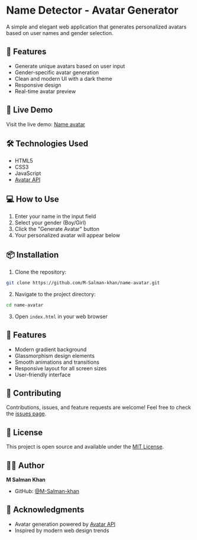 # Name Detector - Avatar Generator

A simple and elegant web application that generates personalized avatars based on user names and gender selection.

## 🌟 Features

- Generate unique avatars based on user input
- Gender-specific avatar generation
- Clean and modern UI with a dark theme
- Responsive design
- Real-time avatar preview

## 🚀 Live Demo

Visit the live demo: [Name avatar](https://m-salman-khan.github.io/name-detector/)

## 🛠️ Technologies Used

- HTML5
- CSS3
- JavaScript
- [Avatar API](https://avatar.iran.liara.run/)

## 💻 How to Use

1. Enter your name in the input field
2. Select your gender (Boy/Girl)
3. Click the "Generate Avatar" button
4. Your personalized avatar will appear below

## 📦 Installation

1. Clone the repository:
```bash
git clone https://github.com/M-Salman-khan/name-avatar.git
```

2. Navigate to the project directory:
```bash
cd name-avatar
```

3. Open `index.html` in your web browser

## 🎨 Features

- Modern gradient background
- Glassmorphism design elements
- Smooth animations and transitions
- Responsive layout for all screen sizes
- User-friendly interface

## 🤝 Contributing

Contributions, issues, and feature requests are welcome! Feel free to check the [issues page](https://github.com/M-Salman-khan/name-avatar/issues).

## 📝 License

This project is open source and available under the [MIT License](LICENSE).

## 👨‍💻 Author

**M Salman Khan**
- GitHub: [@M-Salman-khan](https://github.com/M-Salman-khan)

## 🙏 Acknowledgments

- Avatar generation powered by [Avatar API](https://avatar.iran.liara.run/)
- Inspired by modern web design trends 